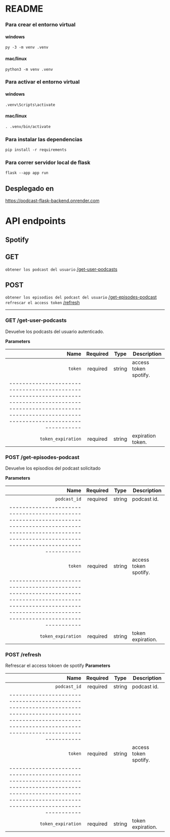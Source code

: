 # README

### Para crear el entorno virtual
#### windows
`py -3 -m venv .venv`
#### mac/linux
`python3 -m venv .venv`


### Para activar el entorno virtual
#### windows
`.venv\Scripts\activate`
#### mac/linux
`. .venv/bin/activate`

### Para instalar las dependencias 
`pip install -r requirements`

### Para correr servidor local de flask
`flask --app app run`

## Desplegado en
https://podcast-flask-backend.onrender.com

# API endpoints

## Spotify


## GET
`obtener los podcast del usuario` [/get-user-podcasts](#get-user-podcasts) <br/>

## POST
`obtener los episodios del podcast del usuario` [/get-episodes-podcast](#get-episodes-podcast) <br/>
`refrescar el access token` [/refresh](#refresh) <br/>
___

### GET /get-user-podcasts
Devuelve los podcasts del usuario autenticado.

**Parameters**

|          Name | Required |  Type   | Description                                                                                                                                                           |
| -------------:|:--------:|:-------:| --------------------------------------------------------------------------------------------------------------------------------------------------------------------- |
|     `token` | required | string  | access token spotify.  
--------------------------------------------------------------------------------------------------------------------------------------------------------------------- |
|     `token_expiration` | required | string  | expiration token.  

### POST /get-episodes-podcast
Devuelve los episodios del podcast solicitado

**Parameters**

|          Name | Required |  Type   | Description                                                                                                                                                           |
| -------------:|:--------:|:-------:| --------------------------------------------------------------------------------------------------------------------------------------------------------------------- |
|     `podcast_id` | required | string  | podcast id.                                                                                                                         |
--------------------------------------------------------------------------------------------------------------------------------------------------------------------- |
|     `token` | required | string  | access token spotify.  
--------------------------------------------------------------------------------------------------------------------------------------------------------------------- |
|     `token_expiration` | required | string  | token expiration. 

### POST /refresh
Refrescar el access tokoen de spotify
**Parameters**

|          Name | Required |  Type   | Description                                                                                                                                                           |
| -------------:|:--------:|:-------:| --------------------------------------------------------------------------------------------------------------------------------------------------------------------- |
|     `podcast_id` | required | string  | podcast id.                                                                                                                         |
--------------------------------------------------------------------------------------------------------------------------------------------------------------------- |
|     `token` | required | string  | access token spotify.  
--------------------------------------------------------------------------------------------------------------------------------------------------------------------- |
|     `token_expiration` | required | string  | token expiration. 